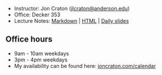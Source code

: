 - Instructor: Jon Craton (jlcraton@anderson.edu)
- Office: Decker 353
- Lecture Notes: 
<a href="lectures/all.md" target="_blank">Markdown</a> | 
<a href="lectures/lectures/all.html" target="_blank">HTML</a> | 
<a href="lectures/index.html" target="_blank">Daily slides</a>

Office hours
------------

- 9am - 10am weekdays
- 3pm - 4pm weekdays
- My availability can be found here: [joncraton.com/calendar](https://joncraton.com/calendar)
